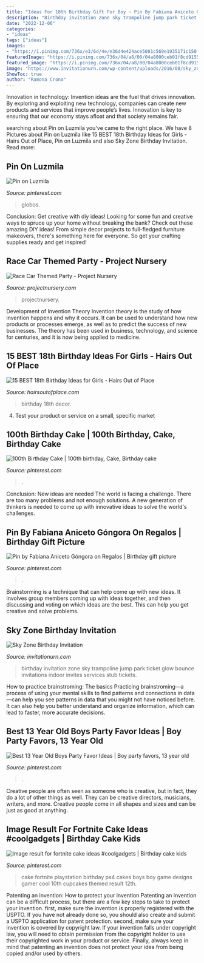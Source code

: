 ```yaml
---
title: "Ideas For 18th Birthday Gift For Boy ~ Pin By Fabiana Aniceto Góngora On Regalos"
description: "Birthday invitation zone sky trampoline jump park ticket glow bounce invitations indoor invites services stub tickets"
date: "2022-12-06"
categories:
- "ideas"
tags: ["ideas"]
images:
- "https://i.pinimg.com/736x/e3/6d/4e/e36d4e424ace5081c569e1935171c150.jpg"
featuredImage: "https://i.pinimg.com/736x/04/a8/00/04a8000ceb01f8cd9155a5ace2f4032e.jpg"
featured_image: "https://i.pinimg.com/736x/04/a8/00/04a8000ceb01f8cd9155a5ace2f4032e.jpg"
image: "https://www.invitationurn.com/wp-content/uploads/2016/08/sky_zone_birthday_invitation.jpg"
ShowToc: true
author: "Ramona Crona"
---
```



Innovation in technology:
Invention ideas are the fuel that drives innovation. By exploring and exploiting new technology, companies can create new products and services that improve people’s lives. Innovation is key to ensuring that our economy stays afloat and that society remains fair.

	

		
searching about Pin on Luzmila you've came to the right place. We have 8 Pictures about Pin on Luzmila like 15 BEST 18th Birthday Ideas for Girls - Hairs Out of Place, Pin on Luzmila and also Sky Zone Birthday Invitation. Read more:
		
    
## Pin On Luzmila

<img loading=lazy src="https://i.pinimg.com/736x/e3/6d/4e/e36d4e424ace5081c569e1935171c150.jpg" onerror="this.onerror=null;this.src='https://tse4.mm.bing.net/th?id=OIP.uXVjPtf3g6eCULhqUfEmQwHaKt&amp;pid=15.1';" alt="Pin on Luzmila">

_Source: pinterest.com_

>globos. 

	

Conclusion: Get creative with diy ideas!
Looking for some fun and creative ways to spruce up your home without breaking the bank? Check out these amazing DIY ideas!
From simple decor projects to full-fledged furniture makeovers, there's something here for everyone. So get your crafting supplies ready and get inspired!

    
## Race Car Themed Party - Project Nursery

<img loading=lazy src="https://projectnursery.com/wp-content/uploads/2016/06/20150906_125321.jpg" onerror="this.onerror=null;this.src='https://tse3.mm.bing.net/th?id=OIP.7LUWs1jbdiIRNWYdNNw6BwHaNK&amp;pid=15.1';" alt="Race Car Themed Party - Project Nursery">

_Source: projectnursery.com_

>projectnursery. 

	

Development of Invention Theory
Invention theory is the study of how invention happens and why it occurs. It can be used to understand how new products or processes emerge, as well as to predict the success of new businesses. The theory has been used in business, technology, and science for centuries, and it is now being applied to medicine.

    
## 15 BEST 18th Birthday Ideas For Girls - Hairs Out Of Place

<img loading=lazy src="https://hairsoutofplace.com/wp-content/uploads/2020/11/18th-birthday-ideas.jpg" onerror="this.onerror=null;this.src='https://tse1.mm.bing.net/th?id=OIP.a31Oqr96ZO_IGfIoc9zfmwHaLG&amp;pid=15.1';" alt="15 BEST 18th Birthday Ideas for Girls - Hairs Out of Place">

_Source: hairsoutofplace.com_

>birthday 18th decor. 

	

4. Test your product or service on a small, specific market

    
## 100th Birthday Cake | 100th Birthday, Cake, Birthday Cake

<img loading=lazy src="https://i.pinimg.com/736x/04/a8/00/04a8000ceb01f8cd9155a5ace2f4032e.jpg" onerror="this.onerror=null;this.src='https://tse2.mm.bing.net/th?id=OIP.tiqRXG8TpB52EF63Uvii3gHaJ3&amp;pid=15.1';" alt="100th Birthday Cake | 100th birthday, Cake, Birthday cake">

_Source: pinterest.com_

>. 

	

Conclusion: New ideas are needed
The world is facing a challenge. There are too many problems and not enough solutions. A new generation of thinkers is needed to come up with innovative ideas to solve the world's challenges.

    
## Pin By Fabiana Aniceto Góngora On Regalos | Birthday Gift Picture

<img loading=lazy src="https://i.pinimg.com/736x/fa/e9/35/fae935ddfacbefbcfbf596f0bc26e41b.jpg" onerror="this.onerror=null;this.src='https://tse1.mm.bing.net/th?id=OIP.MRKDHNGwNjA96N_RTW-IrwHaNL&amp;pid=15.1';" alt="Pin by Fabiana Aniceto Góngora on Regalos | Birthday gift picture">

_Source: pinterest.com_

>. 

	

Brainstorming is a technique that can help come up with new ideas. It involves group members coming up with ideas together, and then discussing and voting on which ideas are the best. This can help you get creative and solve problems.

    
## Sky Zone Birthday Invitation

<img loading=lazy src="https://www.invitationurn.com/wp-content/uploads/2016/08/sky_zone_birthday_invitation.jpg" onerror="this.onerror=null;this.src='https://tse3.mm.bing.net/th?id=OIP.FsRjag576rDGEs_d7gvkVQHaKX&amp;pid=15.1';" alt="Sky Zone Birthday Invitation">

_Source: invitationurn.com_

>birthday invitation zone sky trampoline jump park ticket glow bounce invitations indoor invites services stub tickets. 

	

How to practice brainstroming: The basics
Practicing brainstroming—a process of using your mental skills to find patterns and connections in data—can help you see patterns in data that you might not have noticed before. It can also help you better understand and organize information, which can lead to faster, more accurate decisions.

    
## Best 13 Year Old Boys Party Favor Ideas | Boy Party Favors, 13 Year Old

<img loading=lazy src="https://i.pinimg.com/736x/bc/88/9e/bc889ed8cc04409865916695c2754a0c.jpg" onerror="this.onerror=null;this.src='https://tse1.mm.bing.net/th?id=OIP.gIU4wl8W9IRdjEWOJ5UlIgHaPG&amp;pid=15.1';" alt="Best 13 Year Old Boys Party Favor Ideas | Boy party favors, 13 year old">

_Source: pinterest.com_

>. 

	

Creative people are often seen as someone who is creative, but in fact, they do a lot of other things as well. They can be creative directors, musicians, writers, and more. Creative people come in all shapes and sizes and can be just as good at anything.

    
## Image Result For Fortnite Cake Ideas #coolgadgets | Birthday Cake Kids

<img loading=lazy src="https://i.pinimg.com/736x/df/1f/ac/df1faccf504dc871d507300db39e6cec.jpg" onerror="this.onerror=null;this.src='https://tse2.mm.bing.net/th?id=OIP.51riVJUAYSrkjqKqfgOh7gHaJQ&amp;pid=15.1';" alt="Image result for fortnite cake ideas #coolgadgets | Birthday cake kids">

_Source: pinterest.com_

>cake fortnite playstation birthday ps4 cakes boys boy game designs gamer cool 10th cupcakes themed result 12th. 

	

Patenting an invention: How to protect your invention
Patenting an invention can be a difficult process, but there are a few key steps to take to protect your invention. first, make sure the invention is properly registered with the USPTO. If you have not already done so, you should also create and submit a USPTO application for patent protection. second, make sure your invention is covered by copyright law. If your invention falls under copyright law, you will need to obtain permission from the copyright holder to use their copyrighted work in your product or service. Finally, always keep in mind that patenting an invention does not protect your idea from being copied and/or used by others.

